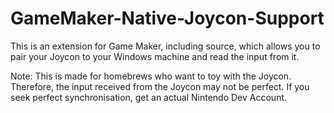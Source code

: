 # GameMaker-Native-Joycon-Support

This is an extension for Game Maker, including source, which allows you to pair your Joycon to your Windows machine and read the input from it.

Note: This is made for homebrews who want to toy with the Joycon. Therefore, the input received from the Joycon may not be perfect. If you seek perfect synchronisation, get an actual Nintendo Dev Account.
